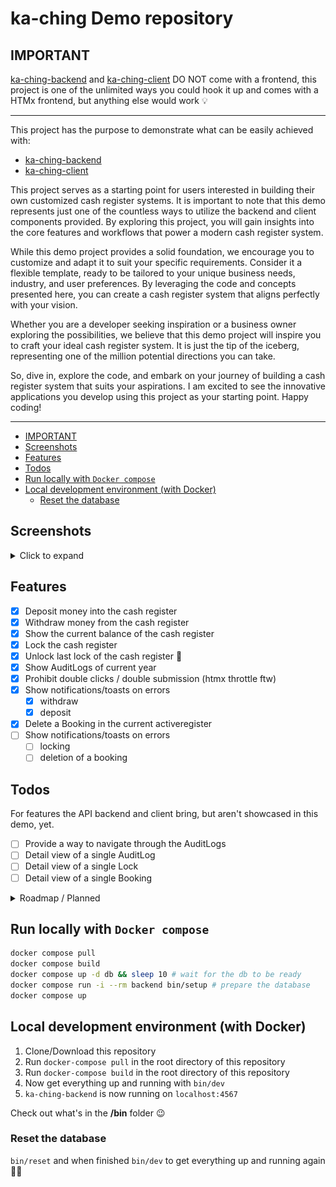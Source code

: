 # ka-ching Demo repository<!-- omit in toc -->

## IMPORTANT

[ka-ching-backend](https://github.com/simonneutert/ka-ching-backend) and [ka-ching-client](https://github.com/simonneutert/ka-ching-client) DO NOT come with a frontend, this project is one of the unlimited ways you could hook it up and comes with a HTMx frontend, but anything else would work 💡

---

This project has the purpose to demonstrate what can be easily achieved with:

- [ka-ching-backend](https://github.com/simonneutert/ka-ching-backend)
- [ka-ching-client](https://github.com/simonneutert/ka-ching-client)

This project serves as a starting point for users interested in building their own customized cash register systems. It is important to note that this demo represents just one of the countless ways to utilize the backend and client components provided. By exploring this project, you will gain insights into the core features and workflows that power a modern cash register system.

While this demo project provides a solid foundation, we encourage you to customize and adapt it to suit your specific requirements. Consider it a flexible template, ready to be tailored to your unique business needs, industry, and user preferences. By leveraging the code and concepts presented here, you can create a cash register system that aligns perfectly with your vision.

Whether you are a developer seeking inspiration or a business owner exploring the possibilities, we believe that this demo project will inspire you to craft your ideal cash register system. It is just the tip of the iceberg, representing one of the million potential directions you can take.

So, dive in, explore the code, and embark on your journey of building a cash register system that suits your aspirations. I am excited to see the innovative applications you develop using this project as your starting point. Happy coding!

---

- [IMPORTANT](#important)
- [Screenshots](#screenshots)
- [Features](#features)
- [Todos](#todos)
- [Run locally with `Docker compose`](#run-locally-with-docker-compose)
- [Local development environment (with Docker)](#local-development-environment-with-docker)
  - [Reset the database](#reset-the-database)

## Screenshots

<details>
  <summary>Click to expand</summary>

![Screenshot of the demo application - landing page](./public/screenshots/1.png)

> ☝️ The landing page of the demo application.

---

![Screenshot of the demo application - select or create a tenant](./public/screenshots/2.png)

> ☝️ The `/tenants` page of the demo application, where you can select or create a tenant.

---

![Screenshot of the demo application - tenant created notification](./public/screenshots/3.png)

> ☝️ A tenant has been created and the user is notified about it.

---

![Screenshot of the demo application - action page after login for deposit, withdraw and lockings](./public/screenshots/4.png)

> ☝️ The `/bookings` page of the demo application, where you can deposit, withdraw and lock the cash register. Below you will see the current active bookings, be it a deposit or a withdrawal.

---

![Screenshot of the demo application - action page with deposit selected](./public/screenshots/5.png)

> ☝️ The `/bookings` page of the demo application with the deposit form selected.

---

![Screenshot of the demo application - action page with deposit selected](./public/screenshots/6.png)

> ☝️ You can see the saldo has changed after the deposit has been submitted.

---

![Screenshot of the demo application - action page with deposit selected](./public/screenshots/7.png)

> ☝️ Here an attempt to withdraw more money than is available in the cash register is about to be made.

---

![Screenshot of the demo application - action page with deposit selected](./public/screenshots/8.png)

> ☝️ Notifying the user that the withdrawal is not possible. Below you can see the current active bookings, be it a deposit or a withdrawal. Current unlocked bookings can be deleted.

</details>

## Features

- [x] Deposit money into the cash register
- [x] Withdraw money from the cash register
- [x] Show the current balance of the cash register
- [x] Lock the cash register
- [x] Unlock last lock of the cash register 🎉
- [x] Show AuditLogs of current year
- [x] Prohibit double clicks / double submission (htmx throttle ftw)
- [x] Show notifications/toasts on errors
  - [x] withdraw
  - [x] deposit
- [x] Delete a Booking in the current activeregister
- [ ] Show notifications/toasts on errors
  - [ ] locking
  - [ ] deletion of a booking

## Todos

For features the API backend and client bring, but aren't showcased in this demo, yet.

- [ ] Provide a way to navigate through the AuditLogs
- [ ] Detail view of a single AuditLog
- [ ] Detail view of a single Lock
- [ ] Detail view of a single Booking

<details>
  <summary>Roadmap / Planned</summary>

### Not yet coded features in demo, but the backend/client provides them (planned)<!-- omit in toc -->

- [ ] pagination through Lockings
- [ ] Show AuditLogs of a year of choice
- [ ] multi-tenant support
  - [ ] change the tenant
  - [ ] create a new tenant
  - [ ] reset a tenant
- [ ] multi-currency support
- [ ] Reset everything every 30min

### Bonus (I may or may not code it for this demo)<!-- omit in toc -->

- [ ] csv export of Lockings
- [ ] csv export of AuditLogs

</details>

## Run locally with `Docker compose`

```bash
docker compose pull
docker compose build
docker compose up -d db && sleep 10 # wait for the db to be ready
docker compose run -i --rm backend bin/setup # prepare the database
docker compose up
```

## Local development environment (with Docker)

1. Clone/Download this repository
2. Run `docker-compose pull` in the root directory of this repository
3. Run `docker-compose build` in the root directory of this repository
4. Now get everything up and running with `bin/dev`
5. `ka-ching-backend` is now running on `localhost:4567`

Check out what's in the **/bin** folder 😉

### Reset the database

`bin/reset` and when finished `bin/dev` to get everything up and running again 🤷‍♂️

